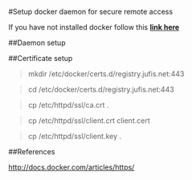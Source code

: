 #Setup docker daemon for secure remote access

If you have not installed docker follow this **[link here](docs/docker-installation.md)**

##Daemon setup

##Certificate setup

>mkdir /etc/docker/certs.d/registry.jufis.net:443

>cd /etc/docker/certs.d/registry.jufis.net:443

>cp /etc/httpd/ssl/ca.crt .

>cp /etc/httpd/ssl/client.crt client.cert

>cp /etc/httpd/ssl/client.key .

##References

http://docs.docker.com/articles/https/
